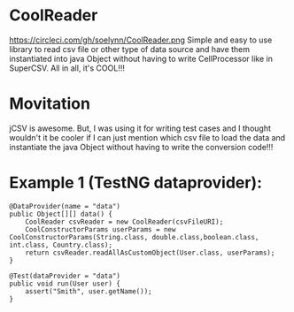 # CoolReader
https://circleci.com/gh/soelynn/CoolReader.png
Simple and easy to use library to read csv file or other type of data source and have them instantiated into java Object without having to write CellProcessor like in SuperCSV. All in all, it's COOL!!!

# Movitation
jCSV is awesome. But, I was using it for writing test cases and I thought wouldn't it be cooler if I can just mention which csv file to load the data and instantiate the java Object without having to write the conversion code!!!

# Example 1 (TestNG dataprovider):
```
@DataProvider(name = "data")
public Object[][] data() { 
	CoolReader csvReader = new CoolReader(csvFileURI);
	CoolConstructorParams userParams = new CoolConstructorParams(String.class, double.class,boolean.class, int.class, Country.class);
	return csvReader.readAllAsCustomObject(User.class, userParams);
}

@Test(dataProvider = "data")
public void run(User user) {
	assert("Smith", user.getName());
}

```
